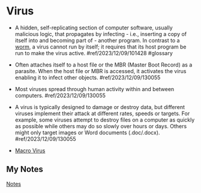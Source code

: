 # Virus
- A hidden, self-replicating section of computer software, usually malicious logic, that propagates by infecting - i.e., inserting a copy of itself into and becoming part of - another program. In contrast to a [worm](worm.md), a virus cannot run by itself; it requires that its host program be run to make the virus active. #ref/2023/12/09/101428 #glossary

- Often attaches itself to a host file or the MBR (Master Boot Record) as a parasite. When the host file or MBR is accessed, it activates the virus enabling it to infect other objects. #ref/2023/12/09/130055
- Most viruses spread through human activity within and between computers. #ref/2023/12/09/130055
- A virus is typically designed to damage or destroy data, but different viruses implement their attack at different rates, speeds or targets. For example, some viruses attempt to destroy files on a computer as quickly as possible while others may do so slowly over hours or days. Others might only target images or Word documents (.doc/.docx). #ref/2023/12/09/130055

- [Macro Virus](macro-virus.md)
## My Notes
[Notes](mynotes/virus-notes.md)
